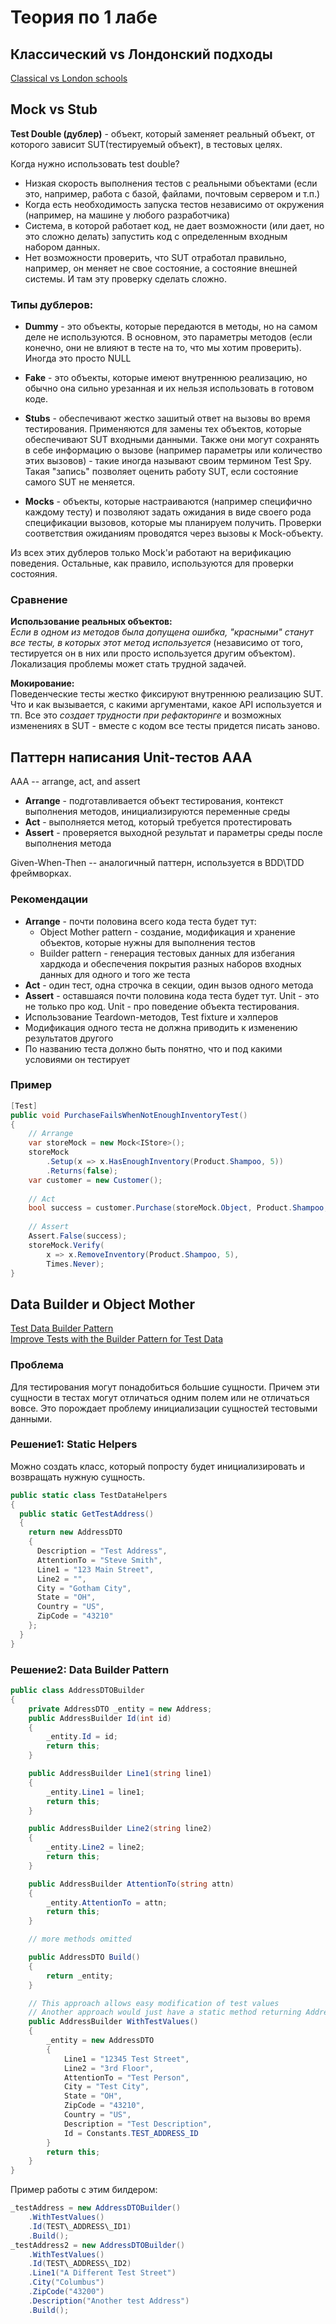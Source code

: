 # Теория по 1 лабе

## Классический vs Лондонский подходы
[Classical vs London schools](https://freecontent.manning.com/what-is-a-unit-test-part-2-classical-vs-london-schools/)

## Mock vs Stub
**Test Double (дублер)** - объект, который заменяет реальный объект, от которого зависит SUT(тестируемый объект), в тестовых целях.

Когда нужно использовать test double?
* Низкая скорость выполнения тестов с реальными объектами (если это, например, работа с базой, файлами, почтовым сервером и т.п.)
* Когда есть необходимость запуска тестов независимо от окружения (например, на машине у любого разработчика)
* Система, в которой работает код, не дает возможности (или дает, но это сложно делать) запустить код с определенным входным набором данных.
* Нет возможности проверить, что SUT отработал правильно, например, он меняет не свое состояние, а состояние внешней системы. И там эту проверку сделать сложно.

### Типы дублеров:  
* **Dummy** - это объекты, которые передаются в методы, но на самом деле не используются. В основном, это параметры методов (если конечно, они не влияют в тесте на то, что мы хотим проверить). Иногда это просто NULL

* **Fake** - это объекты, которые имеют внутреннюю реализацию, но обычно она сильно урезанная и их нельзя использовать в готовом коде.

* **Stubs** - обеспечивают жестко зашитый ответ на вызовы во время тестирования. Применяются для замены тех объектов, которые обеспечивают SUT входными данными. Также они могут сохранять в себе информацию о вызове (например параметры или количество этих вызовов) - такие иногда называют своим термином Test Spy. Такая "запись" позволяет оценить работу SUT, если состояние самого SUT не меняется.

* **Mocks** - объекты, которые настраиваются (например специфично каждому тесту) и позволяют задать ожидания в виде своего рода спецификации вызовов, которые мы планируем получить. Проверки соответствия ожиданиям проводятся через вызовы к Mock-объекту.

Из всех этих дублеров только Mock'и работают на верификацию поведения. Остальные, как правило, используются для проверки состояния.

### Сравнение
**Использование реальных объектов:**  
*Если в одном из методов была допущена ошибка, "красными" станут все тесты, в которых этот метод используется* (независимо от того, тестируется он в них или просто используется другим объектом).    
Локализация проблемы может стать трудной задачей.

**Мокирование:**  
Поведенческие тесты жестко фиксируют внутреннюю реализацию SUT. Что и как вызывается, с какими аргументами, какое API используется и тп. Все это *создает трудности при рефакторинге* и возможных изменениях в SUT - вместе с кодом все тесты придется писать заново.

## Паттерн написания Unit-тестов ААА

AAA -- arrange, act, and assert  
* **Arrange** - подготавливается объект тестирования, контекст выполнения методов, инициализируются переменные среды
* **Act** - выполняется метод, который требуется протестировать
* **Assert** - проверяется выходной результат и параметры среды после выполнения метода  

Given-When-Then -- аналогичный паттерн, используется в BDD\TDD фреймворках.

### Рекомендации
* **Arrange** - почти половина всего кода теста будет тут:
    * Object Mother pattern - создание, модификация и хранение объектов, которые нужны для выполнения тестов
    * Builder pattern - генерация тестовых данных для избегания хардкода и обеспечения покрытия разных наборов входных данных для одного и того же теста
* **Act** - один тест, одна строчка в секции, один вызов одного метода
* **Assert** - оставшаяся почти половина кода теста будет тут. Unit - это не только про код. Unit - про поведение объекта тестирования.
* Использование Teardown-методов, Test fixture и хэлперов
* Модификация одного теста не должна приводить к изменению результатов другого
* По названию теста должно быть понятно, что и под какими условиями он тестирует

### Пример
``` cs
[Test]
public void PurchaseFailsWhenNotEnoughInventoryTest()
{
    // Arrange
    var storeMock = new Mock<IStore>();
    storeMock
        .Setup(x => x.HasEnoughInventory(Product.Shampoo, 5))
        .Returns(false);
    var customer = new Customer();
  
    // Act
    bool success = customer.Purchase(storeMock.Object, Product.Shampoo, 5);
  
    // Assert
    Assert.False(success);
    storeMock.Verify(
        x => x.RemoveInventory(Product.Shampoo, 5),
        Times.Never);
}
```

## Data Builder и Object Mother
[Test Data Builder Pattern](https://ericvruder.dk/20191209/test-data-builder-pattern/)  
[Improve Tests with the Builder Pattern for Test Data](https://ardalis.com/improve-tests-with-the-builder-pattern-for-test-data/)

### Проблема
Для тестирования могут понадобиться большие сущности. Причем эти сущности в тестах могут отличаться одним полем или не отличаться вовсе. Это порождает проблему инициализации сущностей тестовыми данными.

### Решение1: Static Helpers
Можно создать класс, который попросту будет инициализировать и возвращать нужную сущность.

``` cs
public static class TestDataHelpers
{
  public static GetTestAddress()
  {
    return new AddressDTO
    {
      Description = "Test Address",
      AttentionTo = "Steve Smith",
      Line1 = "123 Main Street",
      Line2 = "",
      City = "Gotham City",
      State = "OH",
      Country = "US",
      ZipCode = "43210"
    };
  }
}
```

### Решение2: Data Builder Pattern
``` cs
public class AddressDTOBuilder
{
    private AddressDTO _entity = new Address;
    public AddressBuilder Id(int id)
    {
        _entity.Id = id;
        return this;
    }

    public AddressBuilder Line1(string line1)
    {
        _entity.Line1 = line1;
        return this;
    }

    public AddressBuilder Line2(string line2)
    {
        _entity.Line2 = line2;
        return this;
    }

    public AddressBuilder AttentionTo(string attn)
    {
        _entity.AttentionTo = attn;
        return this;
    }

    // more methods omitted

    public AddressDTO Build()
    {
        return _entity;
    }

    // This approach allows easy modification of test values
    // Another approach would just have a static method returning AddressDTO
    public AddressBuilder WithTestValues()
    {
        _entity = new AddressDTO
        {
            Line1 = "12345 Test Street",
            Line2 = "3rd Floor",
            AttentionTo = "Test Person",
            City = "Test City",
            State = "OH",
            ZipCode = "43210",
            Country = "US",
            Description = "Test Description",
            Id = Constants.TEST_ADDRESS_ID
        }
        return this;
    }
}
```

Пример работы с этим билдером:
``` cs
_testAddress = new AddressDTOBuilder()
    .WithTestValues()
    .Id(TEST\_ADDRESS\_ID1)
    .Build();
_testAddress2 = new AddressDTOBuilder()
    .WithTestValues()
    .Id(TEST\_ADDRESS\_ID2)
    .Line1("A Different Test Street")
    .City("Columbus")
    .ZipCode("43200")
    .Description("Another test Address")
    .Build();
```
